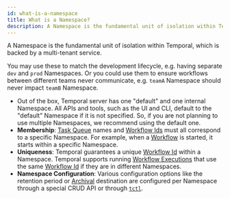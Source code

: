 ```yaml
---
id: what-is-a-namespace
title: What is a Namespace?
description: A Namespace is the fundamental unit of isolation within Temporal, which is backed by a multi-tenant service.
---
```


A Namespace is the fundamental unit of isolation within Temporal, which is backed by a multi-tenant service.

You may use these to match the development lifecycle, e.g. having separate `dev` and `prod` Namespaces.
Or you could use them to ensure workflows between different teams never communicate, e.g. `teamA` Namespace should never impact `teamB` Namespace.

- Out of the box, Temporal server has one "default" and one internal Namespace.
  All APIs and tools, such as the UI and CLI, default to the "default" Namespace if it is not specified.
  So, if you are not planning to use multiple Namespaces, we recommend using the default one.
- **Membership**: [Task Queue](#task-queue) names and [Workflow Ids](#workflow-id) must all correspond to a specific Namespace.
  For example, when a [Workflow](#workflow) is started, it starts within a specific Namespace.
- **Uniqueness**: Temporal guarantees a unique [Workflow Id](#workflow-id) within a Namespace.
  Temporal supports running [Workflow Executions](#workflow-execution) that use the same [Workflow Id](#workflow-id) if they are in different Namespaces.
- **Namespace Configuration**: Various configuration options like the retention period or [Archival](#archival) destination are configured per Namespace through a special CRUD API or through [`tctl`](/docs/system-tools/tctl/).
